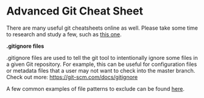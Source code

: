 # Advanced Git Cheat Sheet

There are many useful git cheatsheets online as well. Please take some time to research and study a few, such as [this one](https://github.github.com/training-kit/downloads/github-git-cheat-sheet.pdf).

__.gitignore files__

.gitignore files are used to tell the git tool to intentionally ignore some files in a given Git repository. For example, this can be useful for configuration files or metadata files that a user may not want to check into the master branch. Check out more: https://git-scm.com/docs/gitignore

A few common examples of file patterns to exclude can be found [here](https://gist.github.com/octocat/9257657).
